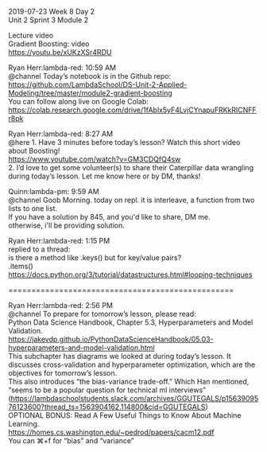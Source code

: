
2019-07-23 Week 8 Day 2    
Unit 2 Sprint 3 Module 2   

Lecture video  
Gradient Boosting: video   
https://youtu.be/xUKzXSr4RDU   

Ryan Herr:lambda-red: 10:59 AM  
@channel Today’s notebook is in the Github repo:   
https://github.com/LambdaSchool/DS-Unit-2-Applied-Modeling/tree/master/module2-gradient-boosting  
You can follow along live on Google Colab:    
https://colab.research.google.com/drive/1fAblx5yF4LvjCYnapuFRKkRICNFFr8pk   

Ryan Herr:lambda-red: 8:27 AM    
@here  1. Have 3 minutes before today’s lesson? Watch this short video about Boosting!    
https://www.youtube.com/watch?v=GM3CDQfQ4sw  
2. I’d love to get some volunteer(s) to share their Caterpillar data wrangling during today’s lesson. Let me know here or by DM, thanks!    

Quinn:lambda-pm: 9:59 AM  
@channel Goob Morning. today on repl. it is interleave, a function from two lists to one list.  
If you have a solution by 845, and you'd like to share, DM me.  
otherwise, i'll be providing solution. 

Ryan Herr:lambda-red: 1:15 PM  
replied to a thread:  
is there a method like .keys() but for key/value pairs?  
.items()  
https://docs.python.org/3/tutorial/datastructures.html#looping-techniques    

=================================================  

Ryan Herr:lambda-red: 2:56 PM  
@channel To prepare for tomorrow’s lesson, please read:  
Python Data Science Handbook, Chapter 5.3, Hyperparameters and Model Validation.  
https://jakevdp.github.io/PythonDataScienceHandbook/05.03-hyperparameters-and-model-validation.html  
This subchapter has diagrams we looked at during today’s lesson. It discusses cross-validation and hyperparameter optimization, which are the objectives for tomorrow’s lesson.  
This also introduces “the bias-variance trade-off.” Which Han mentioned, “seems to be a popular question for technical ml interviews”   
(https://lambdaschoolstudents.slack.com/archives/GGUTEGALS/p1563909576123600?thread_ts=1563904162.114800&cid=GGUTEGALS)  
OPTIONAL BONUS: Read A Few Useful Things to Know About Machine Learning.    
https://homes.cs.washington.edu/~pedrod/papers/cacm12.pdf    
You can ⌘+f for “bias” and “variance”    

